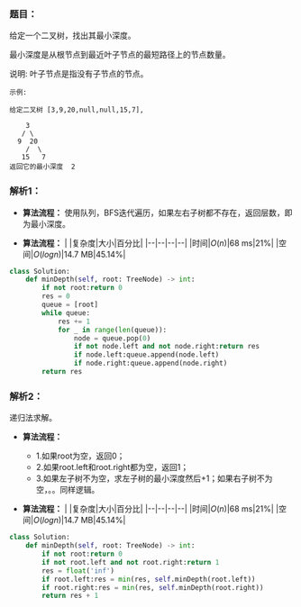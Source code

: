 ### 题目：
给定一个二叉树，找出其最小深度。

最小深度是从根节点到最近叶子节点的最短路径上的节点数量。

说明: 叶子节点是指没有子节点的节点。
```
示例:

给定二叉树 [3,9,20,null,null,15,7],

    3
   / \
  9  20
    /  \
   15   7
返回它的最小深度  2
```

### 解析1：

* **算法流程：**
使用队列，BFS迭代遍历，如果左右子树都不存在，返回层数，即为最小深度。

* **算法流程：**
|  |复杂度|大小|百分比|
|--|--|--|--|
|时间|$O(n)$|68 ms|21%|
|空间|$O(logn)$|14.7 MB|45.14%|

```python
class Solution:
    def minDepth(self, root: TreeNode) -> int:
        if not root:return 0
        res = 0
        queue = [root]
        while queue:
            res += 1
            for _ in range(len(queue)):
                node = queue.pop(0)
                if not node.left and not node.right:return res
                if node.left:queue.append(node.left)
                if node.right:queue.append(node.right)
        return res
```

### 解析2：
递归法求解。
* **算法流程：**
  * 1.如果root为空，返回0；
  * 2.如果root.left和root.right都为空，返回1；
  * 3.如果左子树不为空，求左子树的最小深度然后+1；如果右子树不为空，。。同样逻辑。

* **算法流程：**
|  |复杂度|大小|百分比|
|--|--|--|--|
|时间|$O(n)$|68 ms|21%|
|空间|$O(logn)$|14.7 MB|45.14%|

```python
class Solution:
    def minDepth(self, root: TreeNode) -> int:
        if not root:return 0
        if not root.left and not root.right:return 1
        res = float('inf')
        if root.left:res = min(res, self.minDepth(root.left))
        if root.right:res = min(res, self.minDepth(root.right))
        return res + 1
```